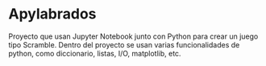 # Apylabrados

Proyecto que usan Jupyter Notebook junto con Python para crear un juego tipo Scramble. Dentro del proyecto se usan varias funcionalidades de python, como diccionario, listas, I/O, matplotlib, etc.
